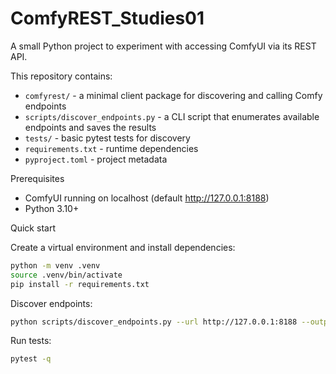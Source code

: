 # ComfyREST_Studies01

A small Python project to experiment with accessing ComfyUI via its REST API.

This repository contains:

- `comfyrest/` - a minimal client package for discovering and calling Comfy endpoints
- `scripts/discover_endpoints.py` - a CLI script that enumerates available endpoints and saves the results
- `tests/` - basic pytest tests for discovery
- `requirements.txt` - runtime dependencies
- `pyproject.toml` - project metadata

Prerequisites

- ComfyUI running on localhost (default http://127.0.0.1:8188)
- Python 3.10+

Quick start

Create a virtual environment and install dependencies:

```bash
python -m venv .venv
source .venv/bin/activate
pip install -r requirements.txt
```

Discover endpoints:

```bash
python scripts/discover_endpoints.py --url http://127.0.0.1:8188 --output endpoints.json
```

Run tests:

```bash
pytest -q
```
